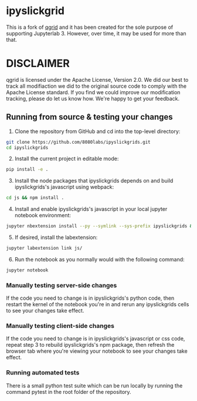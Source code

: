 # ipyslickgrid

This is a fork of [qgrid](https://github.com/quantopian/qgrid) and it has been created for the sole purpose of supporting Jupyterlab 3. However, over time, it may be used for more than that.

# DISCLAIMER

qgrid is licensed under the Apache License, Version 2.0. We did our best to track all modifiaction we did to the original source code to comply with the Apache License standard. If you find we could improve our modification tracking, please do let us know how. We're happy to get your feedback.
## Running from source & testing your changes

1. Clone the repository from GitHub and cd into the top-level directory:

```bash
git clone https://github.com/8080labs/ipyslickgrids.git
cd ipyslickgrids
```

2. Install the current project in editable mode:

```bash
pip install -e .
```

3. Install the node packages that ipyslickgrids depends on and build ipyslickgrids's javascript using webpack:

```bash
cd js && npm install .
```

4. Install and enable ipyslickgrids's javascript in your local jupyter notebook environment:

```bash
jupyter nbextension install --py --symlink --sys-prefix ipyslickgrids && jupyter nbextension enable --py --sys-prefix ipyslickgrids
```

5. If desired, install the labextension:

```bash
jupyter labextension link js/
```

6. Run the notebook as you normally would with the following command:

```bash
jupyter notebook
```

### Manually testing server-side changes
If the code you need to change is in ipyslickgrids's python code, then restart the kernel of the notebook you're in and rerun any ipyslickgrids cells to see your changes take effect.

### Manually testing client-side changes
If the code you need to change is in ipyslickgrids's javascript or css code, repeat step 3 to rebuild ipyslickgrids's npm package, then refresh the browser tab where you're viewing your notebook to see your changes take effect.

### Running automated tests
There is a small python test suite which can be run locally by running the command pytest in the root folder of the repository.